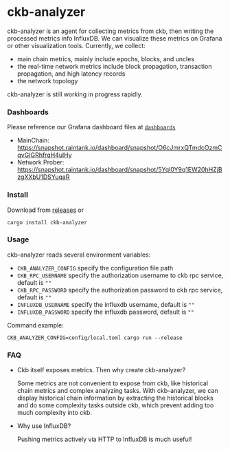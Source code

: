# ckb-analyzer

ckb-analyzer is an agent for collecting metrics from ckb, then writing the processed metrics info InfluxDB. We can visualize these metrics on Grafana or other visualization tools. Currently, we collect:

- main chain metrics, mainly include epochs, blocks, and uncles
- the real-time network metrics include block propagation, transaction propagation, and high latency records
- the network topology

ckb-analyzer is still working in progress rapidly.

### Dashboards

Please reference our Grafana dashboard files at [`dashboards`](https://github.com/keroro520/ckb-analyzer/tree/main/dashboards)

* MainChain: https://snapshot.raintank.io/dashboard/snapshot/O6cJmrxQTmdcOzmCqvGIGRhfrqH4ulHy
* Network Prober: https://snapshot.raintank.io/dashboard/snapshot/5Yql0Y9q1EW20hHZjBzgXXbU1DSYuqaR

### Install

Download from [releases](https://github.com/keroro520/ckb-analyzer/releases) or

```shell
cargo install ckb-analyzer
```

### Usage

ckb-analyzer reads several environment variables:

* `CKB_ANALYZER_CONFIG` specify the configuration file path
* `CKB_RPC_USERNAME` specify the authorization username to ckb rpc service, default is `""`
* `CKB_RPC_PASSWORD` specify the authorization password to ckb rpc service, default is `""`
* `INFLUXDB_USERNAME` specify the influxdb username, default is `""`
* `INFLUXDB_PASSWORD` specify the influxdb password, default is `""`

Command example:

```shell
CKB_ANALYZER_CONFIG=config/local.toml cargo run --release
```

### FAQ

* Ckb itself exposes metrics. Then why create ckb-analyzer?

  Some metrics are not convenient to expose from ckb, like historical chain metrics and complex analyzing tasks. With ckb-analyzer, we can display historical chain information by extracting the historical blocks and do some complexity tasks outside ckb, which prevent adding too much complexity into ckb.

* Why use InfluxDB?

  Pushing metrics actively via HTTP to InfluxDB is much useful!

